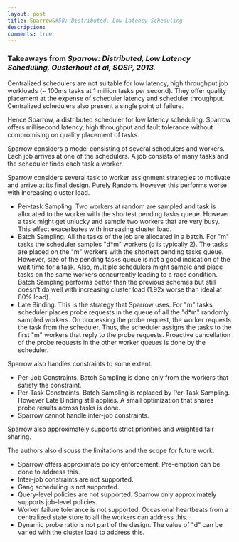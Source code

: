 ```yaml
---
layout: post
title: Sparrow&#58; Distributed, Low Latency Scheduling
description: 
comments: true
---
```


### Takeaways from *Sparrow: Distributed, Low Latency Scheduling, Ousterhout et al, SOSP, 2013.*

Centralized schedulers are not suitable for low latency, high throughput job workloads (~ 100ms tasks at 1 million tasks per second). They offer quality placement at the expense of scheduler latency and scheduler throughput. Centralized schedulers also present a single point of failure.  

Hence Sparrow, a distributed scheduler for low latency scheduling. Sparrow offers millisecond latency, high throughput and fault tolerance without compromising on quality placement of tasks.  

Sparrow considers a model consisting of several schedulers and workers. Each job arrives at one of the schedulers. A job consists of many tasks and the scheduler finds each task a worker. 

Sparrow considers several task to worker assignment strategies to motivate and arrive at its final design.
Purely Random. However this performs worse with increasing cluster load.  

- Per-task Sampling. Two workers at random are sampled and task is allocated to the worker with the shortest pending tasks queue. However a task might get unlucky and sample two workers that are very busy. This effect exacerbates with increasing cluster load.
- Batch Sampling. All the tasks of the job are allocated in a batch. For "m" tasks the scheduler samples "d*m" workers (d is typically 2). The tasks are placed on the "m" workers with the shortest pending tasks queue. However, size of the pending tasks queue is not a good indication of the wait time for a task. Also, multiple schedulers might sample and place tasks on the same workers concurrently leading to a race condition. Batch Sampling performs better than the previous schemes but still doesn't do well with increasing cluster load (1.92x worse than ideal at 80% load).
- Late Binding. This is the strategy that Sparrow uses. For "m" tasks, scheduler places probe requests in the queue of all the "d*m" randomly sampled workers. On processing the probe request, the worker requests the task from the scheduler. Thus, the scheduler assigns the tasks to the first "m" workers that reply to the probe requests. Proactive cancellation of the probe requests in the other worker queues is done by the scheduler.  

Sparrow also handles constraints to some extent.  

- Per-Job Constraints. Batch Sampling is done only from the workers that satisfy the constraint.
- Per-Task Constraints. Batch Sampling is replaced by Per-Task Sampling. However Late Binding still applies. A small optimization that shares probe results across tasks is done.
- Sparrow cannot handle inter-job constraints.

Sparrow also approximately supports strict priorities and weighted fair sharing.

The authors also discuss the limitations and the scope for future work.

- Sparrow offers approximate policy enforcement. Pre-emption can be done to address this.
- Inter-job constraints are not supported.
- Gang scheduling is not supported.
- Query-level policies are not supported. Sparrow only approximately supports job-level policies.
- Worker failure tolerance is not supported. Occasional heartbeats from a centralized state store to all the workers can address this.
- Dynamic probe ratio is not part of the design. The value of "d" can be varied with the cluster load to address this.
